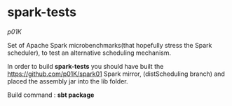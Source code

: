# spark-tests
*p01K*

Set of Apache Spark microbenchmarks(that hopefully stress the Spark scheduler),
to test an alternative scheduling mechanism.

In order to build **spark-tests** you should have built the
https://github.com/p01K/spark01 Spark mirror, (distScheduling branch)
and placed the assembly jar into the lib folder.

Build command : **sbt package**
